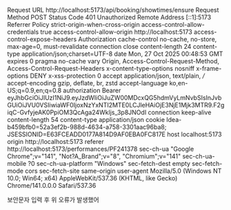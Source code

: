 Request URL
http://localhost:5173/api/booking/showtimes/ensure
Request Method
POST
Status Code
401 Unauthorized
Remote Address
[::1]:5173
Referrer Policy
strict-origin-when-cross-origin
access-control-allow-credentials
true
access-control-allow-origin
http://localhost:5173
access-control-expose-headers
Authorization
cache-control
no-cache, no-store, max-age=0, must-revalidate
connection
close
content-length
24
content-type
application/json;charset=UTF-8
date
Mon, 27 Oct 2025 00:48:53 GMT
expires
0
pragma
no-cache
vary
Origin, Access-Control-Request-Method, Access-Control-Request-Headers
x-content-type-options
nosniff
x-frame-options
DENY
x-xss-protection
0
accept
application/json, text/plain, */*
accept-encoding
gzip, deflate, br, zstd
accept-language
ko,en-US;q=0.9,en;q=0.8
authorization
Bearer eyJhbGciOiJIUzI1NiJ9.eyJzdWIiOiJuZW00MDcxQG5hdmVyLmNvbSIsInJvbGUiOiJVU0VSIiwiaWF0IjoxNzYxNTI2MTE0LCJleHAiOjE3NjE1Mjk3MTR9.F2giqC-GvfyjeAK0PpiOM3QcAga24Wkljs_3p8JNOdI
connection
keep-alive
content-length
54
content-type
application/json
cookie
Idea-b459bfb0=52a3ef2b-988d-4634-a758-3301aac96ba8; JSESSIONID=E63FCEADD0177A814D9AF0EBA0FC817E
host
localhost:5173
origin
http://localhost:5173
referer
http://localhost:5173/performances/PF241378
sec-ch-ua
"Google Chrome";v="141", "Not?A_Brand";v="8", "Chromium";v="141"
sec-ch-ua-mobile
?0
sec-ch-ua-platform
"Windows"
sec-fetch-dest
empty
sec-fetch-mode
cors
sec-fetch-site
same-origin
user-agent
Mozilla/5.0 (Windows NT 10.0; Win64; x64) AppleWebKit/537.36 (KHTML, like Gecko) Chrome/141.0.0.0 Safari/537.36

보안문자 입력 후 위 오류가 발생했어